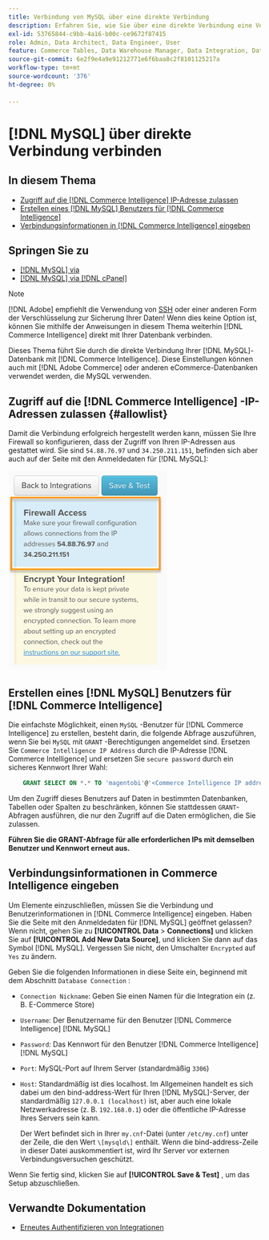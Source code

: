 ```yaml
---
title: Verbindung von MySQL über eine direkte Verbindung
description: Erfahren Sie, wie Sie über eine direkte Verbindung eine Verbindung herstellen. [!DNL MongoDB]
exl-id: 53765844-c9bb-4a16-b00c-ce9672f87415
role: Admin, Data Architect, Data Engineer, User
feature: Commerce Tables, Data Warehouse Manager, Data Integration, Data Import/Export
source-git-commit: 6e2f9e4a9e91212771e6f6baa8c2f8101125217a
workflow-type: tm+mt
source-wordcount: '376'
ht-degree: 0%

---
```


# [!DNL MySQL] über direkte Verbindung verbinden

## In diesem Thema

* [Zugriff auf die  [!DNL Commerce Intelligence] IP-Adresse zulassen](#allowlist)
* [Erstellen eines [!DNL MySQL] Benutzers für  [!DNL Commerce Intelligence]](#steptwo)
* [Verbindungsinformationen in [!DNL Commerce Intelligence] eingeben](#stepthree)

## Springen Sie zu

* [[!DNL MySQL] via ](../integrations/mysql-via-ssh-tunnel.md)
* [[!DNL MySQL] via [!DNL cPanel]](../integrations/mysql-via-cpanel.md)

>[!NOTE]
>
>[!DNL Adobe] empfiehlt die Verwendung von [SSH](../integrations/mysql-via-ssh-tunnel.md) oder einer anderen Form der Verschlüsselung zur Sicherung Ihrer Daten! Wenn dies keine Option ist, können Sie mithilfe der Anweisungen in diesem Thema weiterhin [!DNL Commerce Intelligence] direkt mit Ihrer Datenbank verbinden.

Dieses Thema führt Sie durch die direkte Verbindung Ihrer [!DNL MySQL]-Datenbank mit [!DNL Commerce Intelligence]. Diese Einstellungen können auch mit [!DNL Adobe Commerce] oder anderen eCommerce-Datenbanken verwendet werden, die MySQL verwenden.

## Zugriff auf die [!DNL Commerce Intelligence] -IP-Adressen zulassen {#allowlist}

Damit die Verbindung erfolgreich hergestellt werden kann, müssen Sie Ihre Firewall so konfigurieren, dass der Zugriff von Ihren IP-Adressen aus gestattet wird. Sie sind `54.88.76.97` und `34.250.211.151`, befinden sich aber auch auf der Seite mit den Anmeldedaten für [!DNL MySQL]:

![MBI_Allow_Access_IPs.png](../../../assets/MBI_allow_access_IPs.png)

## Erstellen eines [!DNL MySQL] Benutzers für [!DNL Commerce Intelligence]

Die einfachste Möglichkeit, einen `MySQL` -Benutzer für [!DNL Commerce Intelligence] zu erstellen, besteht darin, die folgende Abfrage auszuführen, wenn Sie bei `MySQL` mit `GRANT` -Berechtigungen angemeldet sind. Ersetzen Sie `Commerce Intelligence IP Address` durch die IP-Adresse [!DNL Commerce Intelligence] und ersetzen Sie `secure password` durch ein sicheres Kennwort Ihrer Wahl:

```sql
    GRANT SELECT ON *.* TO 'magentobi'@'<Commerce Intelligence IP address>' IDENTIFIED BY '<secure password>';
```

Um den Zugriff dieses Benutzers auf Daten in bestimmten Datenbanken, Tabellen oder Spalten zu beschränken, können Sie stattdessen `GRANT`-Abfragen ausführen, die nur den Zugriff auf die Daten ermöglichen, die Sie zulassen.

**Führen Sie die GRANT-Abfrage für alle erforderlichen IPs mit demselben Benutzer und Kennwort erneut aus.**

## Verbindungsinformationen in Commerce Intelligence eingeben

Um Elemente einzuschließen, müssen Sie die Verbindung und Benutzerinformationen in [!DNL Commerce Intelligence] eingeben. Haben Sie die Seite mit den Anmeldedaten für [!DNL MySQL] geöffnet gelassen? Wenn nicht, gehen Sie zu **[!UICONTROL Data** > **Connections]** und klicken Sie auf **[!UICONTROL Add New Data Source]**, und klicken Sie dann auf das Symbol [!DNL MySQL]. Vergessen Sie nicht, den Umschalter `Encrypted` auf `Yes` zu ändern.

Geben Sie die folgenden Informationen in diese Seite ein, beginnend mit dem Abschnitt `Database Connection` :

* `Connection Nickname`: Geben Sie einen Namen für die Integration ein (z. B. E-Commerce Store)
* `Username`: Der Benutzername für den Benutzer [!DNL Commerce Intelligence] [!DNL MySQL]
* `Password`: Das Kennwort für den Benutzer [!DNL Commerce Intelligence] [!DNL MySQL]
* `Port`: MySQL-Port auf Ihrem Server (standardmäßig `3306`)
* `Host`: Standardmäßig ist dies localhost. Im Allgemeinen handelt es sich dabei um den bind-address-Wert für Ihren [!DNL MySQL]-Server, der standardmäßig `127.0.0.1 (localhost)` ist, aber auch eine lokale Netzwerkadresse (z. B. `192.168.0.1`) oder die öffentliche IP-Adresse Ihres Servers sein kann.

  Der Wert befindet sich in Ihrer `my.cnf`-Datei (unter `/etc/my.cnf`) unter der Zeile, die den Wert `\[mysqld\]` enthält. Wenn die bind-address-Zeile in dieser Datei auskommentiert ist, wird Ihr Server vor externen Verbindungsversuchen geschützt.

Wenn Sie fertig sind, klicken Sie auf **[!UICONTROL Save & Test]** , um das Setup abzuschließen.

## Verwandte Dokumentation

* [Erneutes Authentifizieren von Integrationen](https://experienceleague.adobe.com/docs/commerce-knowledge-base/kb/how-to/mbi-reauthenticating-integrations.html)
